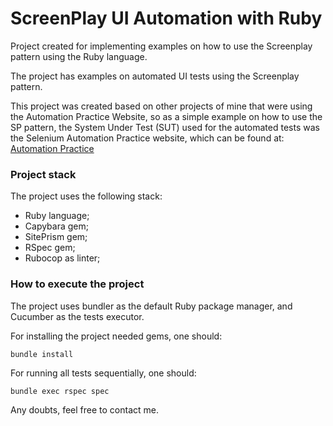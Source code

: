 # ScreenPlay UI Automation with Ruby

Project created for implementing examples on how to use the Screenplay pattern using the Ruby language.

The project has examples on automated UI tests using the Screenplay pattern. 

This project was created based on other projects of mine that were using the Automation Practice Website, so as a simple example on how to use the SP pattern, the System Under Test (SUT) used for the automated tests was the Selenium Automation Practice website, which can be found at: [Automation Practice](http://automationpractice.com/index.php)

### Project stack

The project uses the following stack:
- Ruby language;
- Capybara gem;
- SitePrism gem;
- RSpec gem;
- Rubocop as linter;

### How to execute the project

The project uses bundler as the default Ruby package manager, and Cucumber as the tests executor.

For installing the project needed gems, one should:
```
bundle install
```

For running all tests sequentially, one should:
```
bundle exec rspec spec
```

Any doubts, feel free to contact me.
